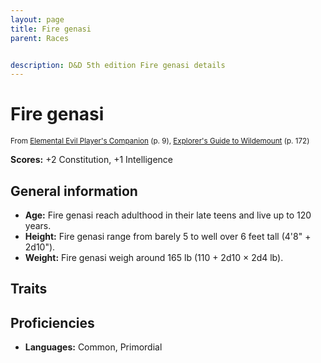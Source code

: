 ```yaml
---
layout: page
title: Fire genasi
parent: Races


description: D&D 5th edition Fire genasi details
---
```


# Fire genasi

<small>From <a target="_blank" href="https://dnd.wizards.com/products/tabletop-games/rpg-products/player%E2%80%99s-companion">Elemental Evil Player's Companion</a> (p. 9), <a target="_blank" href="https://dnd.wizards.com/products/wildemount">Explorer's Guide to Wildemount</a> (p. 172)</small>

**Scores:** +2 Constitution, +1 Intelligence

## General information

- **Age:** Fire genasi reach adulthood in their late teens and live up to 120 years.
- **Height:** Fire genasi range from barely 5 to well over 6 feet tall (4'8" + 2d10").
- **Weight:** Fire genasi weigh around 165 lb (110 + 2d10 × 2d4 lb).

## Traits


## Proficiencies

- **Languages:** Common, Primordial